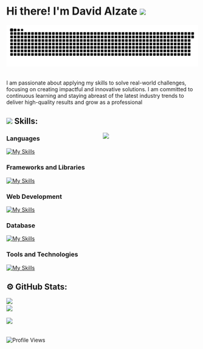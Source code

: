 <h1><b>Hi there! I'm David Alzate </b><img src="https://media.giphy.com/media/hvRJCLFzcasrR4ia7z/giphy.gif" width="35"></h1>

![snake gif](https://github.com/David-alzate/David-alzate/blob/output/github-snake-dark.svg)


<br>I am passionate about applying my skills to solve real-world challenges, focusing on creating impactful and innovative solutions. I am committed to continuous learning and staying abreast of the latest industry trends to deliver high-quality results and grow as a professional<br>


## <picture><img src = "https://github.com/7oSkaaa/7oSkaaa/blob/main/Images/about_me.gif?raw=true" width = 50px></picture> Skills:

<picture> <img align="right" src="https://github.com/7oSkaaa/7oSkaaa/blob/main/Images/Right_Side.gif?raw=true" width = 250px></picture>

### Languages
[![My Skills](https://skillicons.dev/icons?i=java,python,cpp,js)](https://skillicons.dev)

### Frameworks and Libraries
[![My Skills](https://skillicons.dev/icons?i=spring,angular)](https://skillicons.dev)

### Web Development
[![My Skills](https://skillicons.dev/icons?i=html,css)](https://skillicons.dev)

### Database
[![My Skills](https://skillicons.dev/icons?i=postgres,mysql)](https://skillicons.dev)

### Tools and Technologies
[![My Skills](https://skillicons.dev/icons?i=git,github,postman)](https://skillicons.dev)


## ⚙️ GitHub Stats:

![](https://github-readme-stats.vercel.app/api?username=david-alzate&include_all_commits=true&count_private=true&show_icons=true&line_height=20&title_color=7A7ADB&icon_color=2234AE&text_color=D3D3D3&bg_color=0,000000,130F40)<br/>
![](https://github-readme-streak-stats.herokuapp.com/?user=David-Alzate&theme=dark&hide_border=false)<br/>

<img src="https://user-images.githubusercontent.com/73097560/115834477-dbab4500-a447-11eb-908a-139a6edaec5c.gif"><br><br>


![Profile Views](https://komarev.com/ghpvc/?username=David-Alzate&label=Profile%20views&color=0e75b6&style=flat)



